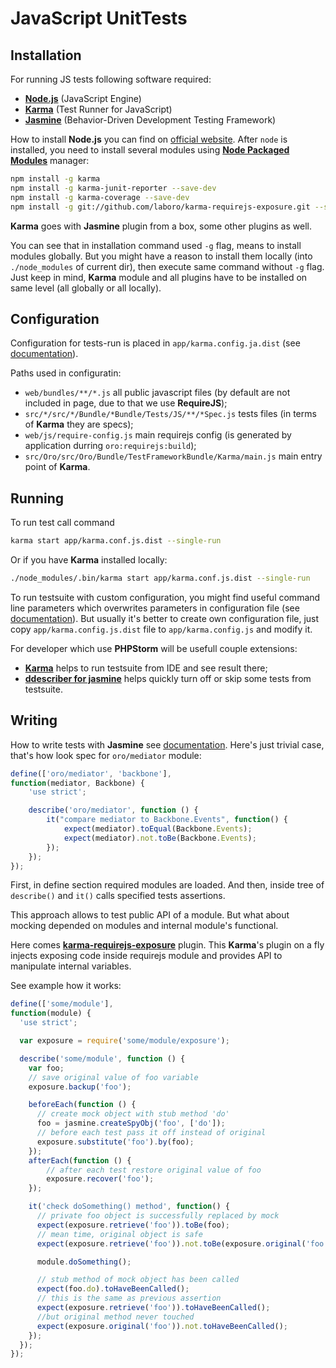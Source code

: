 # JavaScript UnitTests

## Installation
For running JS tests following software required:
 - **[Node.js]** (JavaScript Engine)
 - **[Karma]** (Test Runner for JavaScript)
 - **[Jasmine]** (Behavior-Driven Development Testing Framework)

How to install **Node.js** you can find on [official website](http://nodejs.org/download/). After `node` is installed, you need to install several modules using **[Node Packaged Modules](https://npmjs.org/)** manager:

```bash
npm install -g karma
npm install -g karma-junit-reporter --save-dev
npm install -g karma-coverage --save-dev
npm install -g git://github.com/laboro/karma-requirejs-exposure.git --save-dev
```
**Karma** goes with **Jasmine** plugin from a box, some other plugins as well.

You can see that in installation command used `-g` flag, means to install modules globally. But you might have a reason to install them locally (into `./node_modules` of current dir), then execute same command without `-g` flag. Just keep in mind, **Karma** module and all plugins have to be installed on same level (all globally or all locally).

## Configuration
Configuration for tests-run is placed in `app/karma.config.ja.dist` (see [documentation](http://karma-runner.github.io/0.10/config/files.html)).

Paths used in configuratin:
- `web/bundles/**/*.js` all public javascript files (by default are not included in page, due to that we use **RequireJS**);
- `src/*/src/*/Bundle/*Bundle/Tests/JS/**/*Spec.js` tests files (in terms of **Karma** they are specs);
- `web/js/require-config.js` main requirejs config (is generated by application durring `oro:requirejs:build`);
- `src/Oro/src/Oro/Bundle/TestFrameworkBundle/Karma/main.js` main entry point of **Karma**.

## Running
To run test call command
```bash
karma start app/karma.conf.js.dist --single-run
```
Or if you have **Karma** installed locally:
```bash
./node_modules/.bin/karma start app/karma.conf.js.dist --single-run
```
To run testsuite with custom configuration, you might find useful command line parameters which overwrites parameters in configuration file (see [documentation](http://karma-runner.github.io/0.10/config/files.html)). But usually it's better to create own configuration file, just copy `app/karma.config.js.dist` file to `app/karma.config.js` and modify it.

For developer which use **PHPStorm** will be usefull couple extensions:
- **[Karma](http://plugins.jetbrains.com/plugin/7287)** helps to run testsuite from IDE and see result there; 
- **[ddescriber for jasmine](http://plugins.jetbrains.com/plugin/7233)** helps quickly turn off or skip some tests from testsuite.

## Writing
How to write tests with **Jasmine** see [documentation](http://pivotal.github.io/jasmine/).
Here's just trivial case, that's how look spec for `oro/mediator` module:
```js
define(['oro/mediator', 'backbone'],
function(mediator, Backbone) {
    'use strict';

    describe('oro/mediator', function () {
        it("compare mediator to Backbone.Events", function() {
            expect(mediator).toEqual(Backbone.Events);
            expect(mediator).not.toBe(Backbone.Events);
        });
    });
});
```
First, in define section required modules are loaded. And then, inside tree of `describe()` and `it()` calls specified tests assertions.

This approach allows to test public API of a module. But what about mocking depended on modules and internal module's functional.

Here comes **[karma-requirejs-exposure](https://github.com/laboro/karma-requirejs-exposure.git)** plugin. This **Karma**'s plugin on a fly injects exposing code inside requirejs module and provides API to manipulate internal variables.

See example how it works:
```js
define(['some/module'],
function(module) {
  'use strict';

  var exposure = require('some/module/exposure');

  describe('some/module', function () {
    var foo;
    // save original value of foo variable
    exposure.backup('foo');

    beforeEach(function () {
      // create mock object with stub method 'do'
      foo = jasmine.createSpyObj('foo', ['do']);
      // before each test pass it off instead of original
      exposure.substitute('foo').by(foo);
    });
    afterEach(function () {
        // after each test restore original value of foo
        exposure.recover('foo');
    });

    it('check doSomething() method', function() {
      // private foo object is successfully replaced by mock
      expect(exposure.retrieve('foo')).toBe(foo);
      // mean time, original object is safe
      expect(exposure.retrieve('foo')).not.toBe(exposure.original('foo'));

      module.doSomething();

      // stub method of mock object has been called
      expect(foo.do).toHaveBeenCalled();
      // this is the same as previous assertion
      expect(exposure.retrieve('foo')).toHaveBeenCalled();
      //but original method never touched
      expect(exposure.original('foo')).not.toHaveBeenCalled();
    });
  });
});
```

[Node.js]: <http://nodejs.org/>
[Karma]: <http://karma-runner.github.io/>
[Jasmine]: <http://pivotal.github.io/jasmine/>
